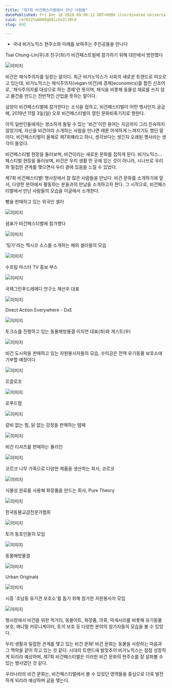 ```yaml
---
title: "제7회 비건페스티벌에서 만난 사람들"
datePublished: Fri Dec 18 2020 09:00:12 GMT+0000 (Coordinated Universal Time)
cuid: cm7022tw0000g09iihx5l30l8
slug: 692

---
```



- 국내 비거노믹스 현주소와 미래를 보여주는 주인공들을 만나다

Tsai Chung-Lin(우)과 친구(좌)가 비건페스트빌에 참가하기 위해 대만에서 방한했다

![이미지](https://cdn.hashnode.com/res/hashnode/image/upload/v1739252532857/bc565f6f-9b38-4eca-acee-49f9c3bccc25.jpeg)

비건은 채식주의자를 일컫는 말이다. 최근 비거노믹스가 사회의 새로운 트랜드로 떠오르고 있는데, 비거노믹스는 채식주의자(vegan·비건)에 경제(economics)를 합친 신조어로, '채식주의자를 대상으로 하는 경제'란 뜻이며, 채식을 비롯해 동물성 재료를 쓰지 않고 물건을 만드는 전반적인 산업을 뜻하는 말이다.

삼양이 비건페스티벌에 참가한다는 소식을 접하고, 비건페스티벌이 어떤 행사인지 궁금해, 2019년 11월 3일(일) 오후 비건페스티벌이 열린 문화비축기지로 향한다.

아직 일반인들에게는 생소하게 들릴 수 있는 '비건'이란 용어는 지금까지 그리 친숙하지 않았기에, 자신을 비건이라 소개하는 사람을 만나면 때론 어색하게 느껴지기도 했던 말이다. 비건페스티벌이 올해로 제7회째라고 하니, 생각보다는 생긴지 오래된 행사라는 생각이 들었다.

비건페스티벌 현장을 둘러보며, 비건이라는 새로운 문화를 접하게 된다. 비거노믹스... 페스티벌 현장을 둘러보며, 비건은 우리 생활 먼 곳에 있는 것이 아니라, 시나브로 우리와 밀접한 관계를 맺으면서 우리 곁에 있음을 느낄 수 있었다.

제7회 비건페스티벌! 행사장에서 참 많은 사람들을 만났다. 비건 문화를 소개하기에 앞서, 다양한 분야에서 활동하는 분들과의 만남을 소개하고자 한다. 그 시작으로, 비건페스티벌에서 만난 사람들의 모습을 이글에서 소개한다.

빵을 판매하고 있는 외국인 셀러

![이미지](https://cdn.hashnode.com/res/hashnode/image/upload/v1739252534827/6da6e840-b221-4768-99d6-15d7b444bc0a.jpeg)

샘표가 비건페스티벌에 참가했다

![이미지](https://cdn.hashnode.com/res/hashnode/image/upload/v1739252537246/7a8cf8d6-b132-45d8-b89a-08b3cc537551.jpeg)

'팅가'라는 멕시코 소스를 소개하는 해외 셀러들의 모습

![이미지](https://cdn.hashnode.com/res/hashnode/image/upload/v1739252539366/8b0915a1-93b1-4922-b37e-eeeb7b52fd53.jpeg)

수프림 마스터 TV 홍보 부스

![이미지](https://cdn.hashnode.com/res/hashnode/image/upload/v1739252541342/16733f74-4fe3-4deb-b29a-5f7cddcd70af.jpeg)

국제그린푸드레메디 연구소 채선우 대표

![이미지](https://cdn.hashnode.com/res/hashnode/image/upload/v1739252543560/ec3e4d72-d3fd-403b-8155-df495f1e080e.jpeg)

Direct Action Everywhere - DxE

![이미지](https://cdn.hashnode.com/res/hashnode/image/upload/v1739252545745/4133ecdd-b702-4b35-9a2d-b0e95a48b2ad.jpeg)

토크쇼를 진행하고 있는 동물해방물결 이지연 대표(좌)와 게스트(우)

![이미지](https://cdn.hashnode.com/res/hashnode/image/upload/v1739252548133/40684a3b-73e6-4583-ad3d-8f429a3f73e8.jpeg)

비건 도시락을 판매하고 있는 자원봉사자들의 모습, 수익금은 전액 유기동물 보호소에 기부할 예정이다

![이미지](https://cdn.hashnode.com/res/hashnode/image/upload/v1739252550433/6df03fb6-9c98-4999-b597-e63e653001fc.jpeg)

르끌로조

![이미지](https://cdn.hashnode.com/res/hashnode/image/upload/v1739252552572/f571cf85-e80d-497f-883d-2f3c449a527e.jpeg)

로푸드팜

![이미지](https://cdn.hashnode.com/res/hashnode/image/upload/v1739252555042/dde336de-e6be-43bd-be72-cbfcc8901bd9.jpeg)

갈비 없는 찜, 닭 없는 강정을 판매하는 템페

![이미지](https://cdn.hashnode.com/res/hashnode/image/upload/v1739252557655/b716843c-86f7-4b0e-95d6-12f60e273a47.jpeg)

비건 티셔츠를 판매하는 쥴리인

![이미지](https://cdn.hashnode.com/res/hashnode/image/upload/v1739252559952/d4b17244-376c-47a7-ba01-17bdbc9c8a3d.jpeg)

코르크 나무 가죽으로 다양한 제품을 생산하는 회사, 코르코

![이미지](https://cdn.hashnode.com/res/hashnode/image/upload/v1739252562391/c881e5a9-11e4-47a0-8148-b0b3f2af60d8.jpeg)

식물성 원료를 사용해 화장품을 만드는 회사, Pure Theory

![이미지](https://cdn.hashnode.com/res/hashnode/image/upload/v1739252564867/e2cee07d-22cd-4e18-87ba-13d7c7aaa6a2.jpeg)

한국동물교감전문가협회

![이미지](https://cdn.hashnode.com/res/hashnode/image/upload/v1739252567022/de1b1ee8-6592-4339-b5d5-c6e99adfcd6d.jpeg)

토끼 동호인들의 모임

![이미지](https://cdn.hashnode.com/res/hashnode/image/upload/v1739252569407/adbff676-1363-4d9b-94c1-f3e2f1c9f3c0.jpeg)

동물해방물결

![이미지](https://cdn.hashnode.com/res/hashnode/image/upload/v1739252571723/39c7b8fc-8418-4921-94db-6be355f68a7e.jpeg)

Urban Originals

![이미지](https://cdn.hashnode.com/res/hashnode/image/upload/v1739252573824/205eb11a-05f6-4e08-9e28-2a00d00a5245.jpeg)

시흥 '조남동 유기견 보호소'를 돕기 위해 참가한 자원봉사자 모임

![이미지](https://cdn.hashnode.com/res/hashnode/image/upload/v1739252575880/f9ebdd56-0c34-45bf-836a-cdd087dfec24.jpeg)

행사장에서 비건을 위한 먹거리, 동물아트, 화장품, 의류, 악세사리를 비롯해 유기동물 보호, 애니멀 커뮤니케이터, 토끼 보호 등 다양한 분야의 참가자들의 모습을 볼 수 있었다.

우리 생활과 밀접한 관계를 맺고 있는 비건 문화! 비건 문화는 동물을 사랑하는 마음과 그 맥락을 같이 하고 있는 것 같다. 시대의 트랜드에 발맞추어 비거노믹스는 점점 성장하게 되리라 예상하며, 제7회 비건페스티벌은 이러한 비건 문화의 현주소를 잘 살펴볼 수 있는 행사였던 것 같다.

우리나라의 비건 문화는, 비건페스티벌에서 볼 수 있었던 영역들을 중심으로 더욱 발전하게 되리라 예상하며 글을 맺는다.